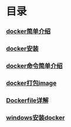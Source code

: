 
# 目录
### [docker简单介绍](https://github.com/yancongcong1/study-log/tree/master/docker/简单介绍.md)
### [docker安装](https://github.com/yancongcong1/study-log/tree/master/docker/安装.md)
### [docker命令简单介绍](https://github.com/yancongcong1/study-log/tree/master/docker/命令简单介绍.md)
### [docker打包image](https://github.com/yancongcong1/study-log/tree/master/docker/打包image.md)
### [Dockerfile详解](https://github.com/yancongcong1/study-log/tree/master/docker/Dockerfile详解.md)
### [windows安装docker](https://github.com/yancongcong1/study-log/tree/master/docker/windows安装docker.md)